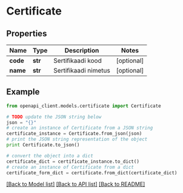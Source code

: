 # Certificate


## Properties
Name | Type | Description | Notes
------------ | ------------- | ------------- | -------------
**code** | **str** | Sertifikaadi kood | [optional] 
**name** | **str** | Sertifikaadi nimetus | [optional] 

## Example

```python
from openapi_client.models.certificate import Certificate

# TODO update the JSON string below
json = "{}"
# create an instance of Certificate from a JSON string
certificate_instance = Certificate.from_json(json)
# print the JSON string representation of the object
print Certificate.to_json()

# convert the object into a dict
certificate_dict = certificate_instance.to_dict()
# create an instance of Certificate from a dict
certificate_form_dict = certificate.from_dict(certificate_dict)
```
[[Back to Model list]](../README.md#documentation-for-models) [[Back to API list]](../README.md#documentation-for-api-endpoints) [[Back to README]](../README.md)


